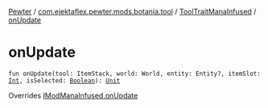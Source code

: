 [Pewter](../../index.md) / [com.ejektaflex.pewter.mods.botania.tool](../index.md) / [ToolTraitManaInfused](index.md) / [onUpdate](./on-update.md)

# onUpdate

`fun onUpdate(tool: ItemStack, world: World, entity: Entity?, itemSlot: `[`Int`](https://kotlinlang.org/api/latest/jvm/stdlib/kotlin/-int/index.html)`, isSelected: `[`Boolean`](https://kotlinlang.org/api/latest/jvm/stdlib/kotlin/-boolean/index.html)`): `[`Unit`](https://kotlinlang.org/api/latest/jvm/stdlib/kotlin/-unit/index.html)

Overrides [IModManaInfused.onUpdate](../../com.ejektaflex.pewter.shared.methods/-i-mod-mana-infused/on-update.md)

